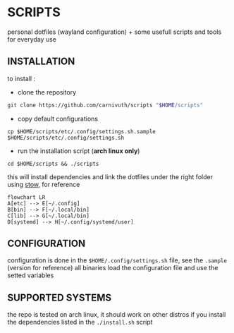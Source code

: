 # SCRIPTS

personal dotfiles (wayland configuration) + some usefull scripts and tools for everyday use

## INSTALLATION

to install :

- clone the repository

```bash
git clone https://github.com/carnivuth/scripts "$HOME/scripts"
```

- copy default configurations

```
cp $HOME/scripts/etc/.config/settings.sh.sample $HOME/scripts/etc/.config/settings.sh
```

- run the installation script (**arch linux only**)

```
cd $HOME/scripts && ./scripts
```

this will install dependencies and link the dotfiles under the right folder using [stow](https://www.gnu.org/software/stow/), for reference

```mermaid
flowchart LR
A[etc] --> E[~/.config]
B[bin] --> F[~/.local/bin]
C[lib] --> G[~/.local/bin]
D[systemd] --> H[~/.config/systemd/user]
```

## CONFIGURATION

configuration is done in the `$HOME/.config/settings.sh` file, see the `.sample` (version for reference) all binaries load the configuration file and use the setted variables

## SUPPORTED SYSTEMS

the repo is tested on arch linux, it should work on other distros if you install the dependencies listed in the `./install.sh` script
